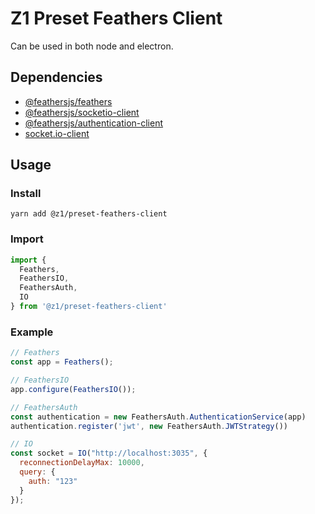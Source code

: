 # Z1 Preset Feathers Client

Can be used in both node and electron.

## Dependencies

- [@feathersjs/feathers](https://feathersjs.com/)
- [@feathersjs/socketio-client](https://github.com/feathersjs/feathers/tree/dove/packages/socketio)
- [@feathersjs/authentication-client](https://github.com/feathersjs/feathers/tree/dove/packages/authentication-client)
- [socket.io-client](https://socket.io/docs/v3/client-api/index.html)

## Usage

### Install

```
yarn add @z1/preset-feathers-client
```

### Import
```JavaScript
import {  
  Feathers,
  FeathersIO,
  FeathersAuth,
  IO
} from '@z1/preset-feathers-client'

```

### Example
```Javascript
// Feathers
const app = Feathers();

// FeathersIO
app.configure(FeathersIO());

// FeathersAuth
const authentication = new FeathersAuth.AuthenticationService(app)
authentication.register('jwt', new FeathersAuth.JWTStrategy())

// IO
const socket = IO("http://localhost:3035", {
  reconnectionDelayMax: 10000,
  query: {
    auth: "123"
  }
});
```
